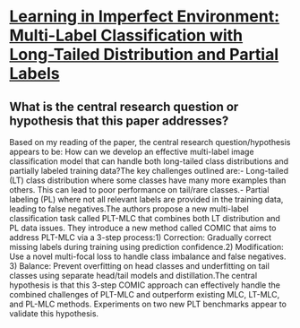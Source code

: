 # [Learning in Imperfect Environment: Multi-Label Classification with   Long-Tailed Distribution and Partial Labels](https://arxiv.org/abs/2304.10539)

## What is the central research question or hypothesis that this paper addresses?

 Based on my reading of the paper, the central research question/hypothesis appears to be: How can we develop an effective multi-label image classification model that can handle both long-tailed class distributions and partially labeled training data?The key challenges outlined are:- Long-tailed (LT) class distribution where some classes have many more examples than others. This can lead to poor performance on tail/rare classes.- Partial labeling (PL) where not all relevant labels are provided in the training data, leading to false negatives.The authors propose a new multi-label classification task called PLT-MLC that combines both LT distribution and PL data issues. They introduce a new method called COMIC that aims to address PLT-MLC via a 3-step process:1) Correction: Gradually correct missing labels during training using prediction confidence.2) Modification: Use a novel multi-focal loss to handle class imbalance and false negatives. 3) Balance: Prevent overfitting on head classes and underfitting on tail classes using separate head/tail models and distillation.The central hypothesis is that this 3-step COMIC approach can effectively handle the combined challenges of PLT-MLC and outperform existing MLC, LT-MLC, and PL-MLC methods. Experiments on two new PLT benchmarks appear to validate this hypothesis.
